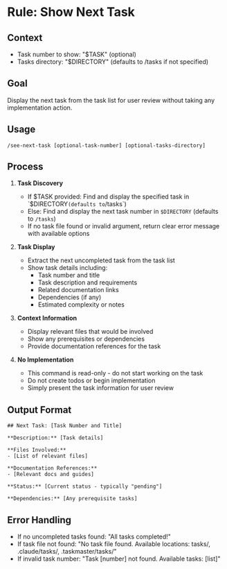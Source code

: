 # Rule: Show Next Task

## Context

- Task number to show: "$TASK" (optional)
- Tasks directory: "$DIRECTORY" (defaults to /tasks if not specified)

## Goal
Display the next task from the task list for user review without taking any implementation action.

## Usage
```
/see-next-task [optional-task-number] [optional-tasks-directory]
```

## Process

1. **Task Discovery**
   - If $TASK provided: Find and display the specified task in `$DIRECTORY` (defaults to `/tasks`)
   - Else: Find and display the next task number in `$DIRECTORY` (defaults to `/tasks`)
   - If no task file found or invalid argument, return clear error message with available options

2. **Task Display**
   - Extract the next uncompleted task from the task list
   - Show task details including:
     - Task number and title
     - Task description and requirements
     - Related documentation links
     - Dependencies (if any)
     - Estimated complexity or notes

3. **Context Information**
   - Display relevant files that would be involved
   - Show any prerequisites or dependencies
   - Provide documentation references for the task

4. **No Implementation**
   - This command is read-only - do not start working on the task
   - Do not create todos or begin implementation
   - Simply present the task information for user review

## Output Format
```
## Next Task: [Task Number and Title]

**Description:** [Task details]

**Files Involved:**
- [List of relevant files]

**Documentation References:**
- [Relevant docs and guides]

**Status:** [Current status - typically "pending"]

**Dependencies:** [Any prerequisite tasks]
```

## Error Handling
- If no uncompleted tasks found: "All tasks completed!"
- If task file not found: "No task file found. Available locations: tasks/, .claude/tasks/, .taskmaster/tasks/"
- If invalid task number: "Task [number] not found. Available tasks: [list]"